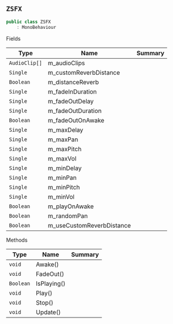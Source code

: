 ## `ZSFX`

```csharp
public class ZSFX
    : MonoBehaviour

```

Fields

| Type | Name | Summary | 
| --- | --- | --- | 
| `AudioClip[]` | m_audioClips |  | 
| `Single` | m_customReverbDistance |  | 
| `Boolean` | m_distanceReverb |  | 
| `Single` | m_fadeInDuration |  | 
| `Single` | m_fadeOutDelay |  | 
| `Single` | m_fadeOutDuration |  | 
| `Boolean` | m_fadeOutOnAwake |  | 
| `Single` | m_maxDelay |  | 
| `Single` | m_maxPan |  | 
| `Single` | m_maxPitch |  | 
| `Single` | m_maxVol |  | 
| `Single` | m_minDelay |  | 
| `Single` | m_minPan |  | 
| `Single` | m_minPitch |  | 
| `Single` | m_minVol |  | 
| `Boolean` | m_playOnAwake |  | 
| `Boolean` | m_randomPan |  | 
| `Boolean` | m_useCustomReverbDistance |  | 


Methods

| Type | Name | Summary | 
| --- | --- | --- | 
| `void` | Awake() |  | 
| `void` | FadeOut() |  | 
| `Boolean` | IsPlaying() |  | 
| `void` | Play() |  | 
| `void` | Stop() |  | 
| `void` | Update() |  | 



